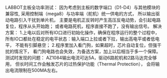 LABBOT主板全功率测试：
因为考虑到主板的数字端口（D1-D4）与其他模块的兼容性,
采用控制端（mega8）与功率端（舵机）统一供电的方式，
所以输出驱动电路引入干扰到单片机，
主要是电机正反转时产生高压反电动势，会引起电路复位，程序从头开始跑；
或者电路死机，程序直接不跑了，没有输出信号。
解决方案：
1.上电以后对所有IO口进行初始化操作，确保在程序运行的整个过程中，
所有IO口都处在稳定的电平状态：输入端口上拉或者下拉，输出高电平或者低电平，
不能有引脚悬空；
2.程序里加入看门狗，如果超时，芯片自动复位，但强干扰的情况下，
看门狗电路也会失效，为备选方案，加上以后相当于多一个保障。
测试时发现的问题：
AZ1084输出电流可达5A，驱动6路舵机和2路马达完全够用，
但长时间工作会触发芯片的过热保护功能（Thermal Protection），
会将输出电流限制在500MA左右。
